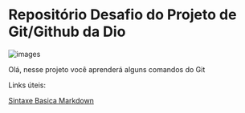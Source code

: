# Repositório Desafio do Projeto de Git/Github da Dio

![images](https://user-images.githubusercontent.com/100633937/164563747-ff60df69-9690-4ec9-8568-ace1196d28cc.png)

Olá, nesse projeto você aprenderá alguns comandos do Git



Links úteis:

[Sintaxe Basica Markdown](https://www.markdownguide.org/basic-syntax/)


